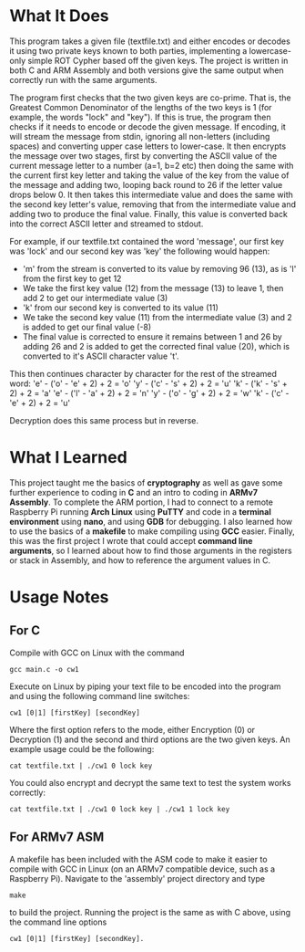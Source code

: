 # What It Does #
This program takes a given file (textfile.txt) and either encodes or decodes it using two private keys known to both parties, implementing a lowercase-only simple ROT Cypher based off the given keys. The project is written in both C and ARM Assembly and both versions give the same output when correctly run with the same arguments.

The program first checks that the two given keys are co-prime. That is, the Greatest Common Denominator of the lengths of the two keys is 1 (for example, the words "lock" and "key"). If this is true, the program then checks if it needs to encode or decode the given message. If encoding, it will stream the message from stdin, ignoring all non-letters (including spaces) and converting upper case letters to lower-case. It then encrypts the message over two stages, first by converting the ASCII value of the current message letter to a number (a=1, b=2 etc) then doing the same with the current first key letter and taking the value of the key from the value of the message and adding two, looping back round to 26 if the letter value drops below 0. It then takes this intermediate value and does the same with the second key letter's value, removing that from the intermediate value and adding two to produce the final value. Finally, this value is converted back into the correct ASCII letter and streamed to stdout. 

For example, if our textfile.txt contained the word 'message', our first key was 'lock' and our second key was 'key' the following would happen:
* 'm' from the stream is converted to its value by removing 96 (13), as is 'l' from the first key to get 12
* We take the first key value (12) from the message (13) to leave 1, then add 2 to get our intermediate value (3)
* 'k' from our second key is converted to its value (11)
* We take the second key value (11) from the intermediate value (3) and 2 is added to get our final value (-8)
* The final value is corrected to ensure it remains between 1 and 26 by adding 26 and 2 is added to get the corrected final value (20), which is converted to it's ASCII character value 't'.

This then continues character by character for the rest of the streamed word:
'e' - ('o' - 'e' + 2) + 2 = 'o'
'y' - ('c' - 's' + 2) + 2 = 'u'
'k' - ('k' - 's' + 2) + 2 = 'a'
'e' - ('l' - 'a' + 2) + 2 = 'n'
'y' - ('o' - 'g' + 2) + 2 = 'w'
'k' - ('c' - 'e' + 2) + 2 = 'u'

Decryption does this same process but in reverse.

# What I Learned #
This project taught me the basics of **cryptography** as well as gave some further experience to coding in **C** and an intro to coding in **ARMv7 Assembly**. To complete the ARM portion, I had to connect to a remote Raspberry Pi running **Arch Linux** using **PuTTY** and code in a **terminal environment** using **nano**, and using **GDB** for debugging. I also learned how to use the basics of a **makefile** to make compiling using **GCC** easier. Finally, this was the first project I wrote that could accept **command line arguments**, so I learned about how to find those arguments in the registers or stack in Assembly, and how to reference the argument values in C.

# Usage Notes #
## For C ##
Compile with GCC on Linux with the command 
<pre><code>gcc main.c -o cw1</code></pre>
Execute on Linux by piping your text file to be encoded into the program and using the following command line switches:
<pre><code>cw1 [0|1] [firstKey] [secondKey]</code></pre>
Where the first option refers to the mode, either Encryption (0) or Decryption (1) and the second and third options are the two given keys. An example usage could be the following:
<pre><code>cat textfile.txt | ./cw1 0 lock key</code></pre>
You could also encrypt and decrypt the same text to test the system works correctly:
<pre><code>cat textfile.txt | ./cw1 0 lock key | ./cw1 1 lock key</code></pre>

## For ARMv7 ASM ##
A makefile has been included with the ASM code to make it easier to compile with GCC in Linux (on an ARMv7 compatible device, such as a Raspberry Pi). Navigate to the 'assembly' project directory and type
<pre><code>make</code></pre>
to build the project. Running the project is the same as with C above, using the command line options 
<pre><code>cw1 [0|1] [firstKey] [secondKey].</code></pre>